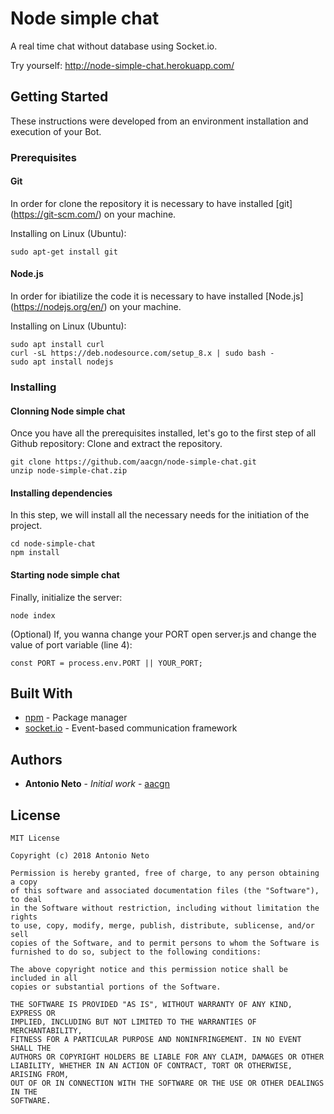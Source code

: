 # Node simple chat

A real time chat without database using Socket.io.

Try yourself: http://node-simple-chat.herokuapp.com/

## Getting Started

These instructions were developed from an environment installation and execution of your Bot.

### Prerequisites

#### Git
In order for clone the repository it is necessary to have installed [git] (https://git-scm.com/) on your machine.

Installing on Linux (Ubuntu):
```
sudo apt-get install git
```
#### Node.js
In order for ibiatilize the code it is necessary to have installed [Node.js] (https://nodejs.org/en/) on your machine.

Installing on Linux (Ubuntu):
```
sudo apt install curl
curl -sL https://deb.nodesource.com/setup_8.x | sudo bash -
sudo apt install nodejs
```

### Installing

#### Clonning Node simple chat

Once you have all the prerequisites installed, let's go to the first step of all Github repository: Clone and extract the repository.

```
git clone https://github.com/aacgn/node-simple-chat.git
unzip node-simple-chat.zip
```

#### Installing dependencies

In this step, we will install all the necessary needs for the initiation of the project.

```
cd node-simple-chat
npm install
```

#### Starting node simple chat

Finally, initialize the server:
```
node index
```

(Optional) If, you wanna change your PORT open server.js and change the value of port variable (line 4):
```
const PORT = process.env.PORT || YOUR_PORT;
```

## Built With

* [npm](https://www.npmjs.com/) - Package manager
* [socket.io](https://socket.io/) - Event-based communication framework

## Authors

* **Antonio Neto** - *Initial work* - [aacgn](https://github.com/aacgn)

## License
```
MIT License

Copyright (c) 2018 Antonio Neto

Permission is hereby granted, free of charge, to any person obtaining a copy
of this software and associated documentation files (the "Software"), to deal
in the Software without restriction, including without limitation the rights
to use, copy, modify, merge, publish, distribute, sublicense, and/or sell
copies of the Software, and to permit persons to whom the Software is
furnished to do so, subject to the following conditions:

The above copyright notice and this permission notice shall be included in all
copies or substantial portions of the Software.

THE SOFTWARE IS PROVIDED "AS IS", WITHOUT WARRANTY OF ANY KIND, EXPRESS OR
IMPLIED, INCLUDING BUT NOT LIMITED TO THE WARRANTIES OF MERCHANTABILITY,
FITNESS FOR A PARTICULAR PURPOSE AND NONINFRINGEMENT. IN NO EVENT SHALL THE
AUTHORS OR COPYRIGHT HOLDERS BE LIABLE FOR ANY CLAIM, DAMAGES OR OTHER
LIABILITY, WHETHER IN AN ACTION OF CONTRACT, TORT OR OTHERWISE, ARISING FROM,
OUT OF OR IN CONNECTION WITH THE SOFTWARE OR THE USE OR OTHER DEALINGS IN THE
SOFTWARE.
```
